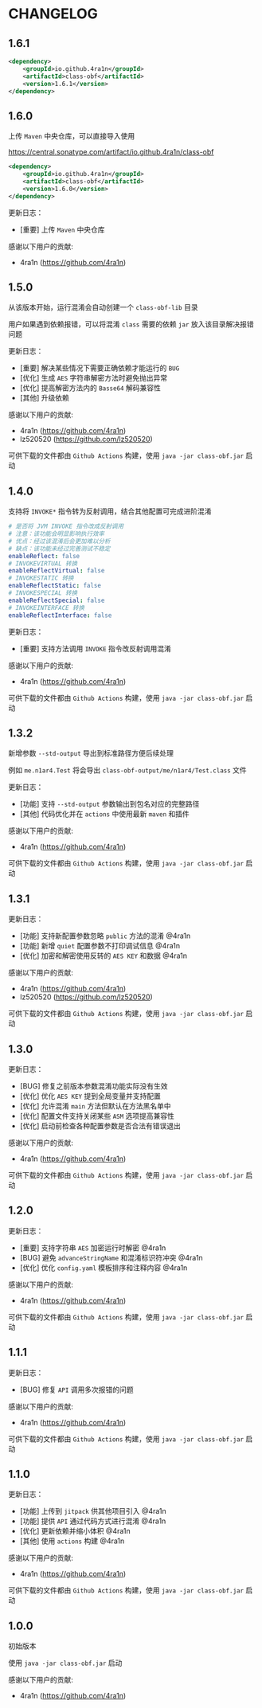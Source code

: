 # CHANGELOG

## 1.6.1

```xml
<dependency>
    <groupId>io.github.4ra1n</groupId>
    <artifactId>class-obf</artifactId>
    <version>1.6.1</version>
</dependency>
```

## 1.6.0

上传 `Maven` 中央仓库，可以直接导入使用

https://central.sonatype.com/artifact/io.github.4ra1n/class-obf

```xml
<dependency>
    <groupId>io.github.4ra1n</groupId>
    <artifactId>class-obf</artifactId>
    <version>1.6.0</version>
</dependency>
```

更新日志：

- [重要] 上传 `Maven` 中央仓库

感谢以下用户的贡献:

- 4ra1n (https://github.com/4ra1n)

## 1.5.0

从该版本开始，运行混淆会自动创建一个 `class-obf-lib` 目录

用户如果遇到依赖报错，可以将混淆 `class` 需要的依赖 `jar` 放入该目录解决报错问题

更新日志：

- [重要] 解决某些情况下需要正确依赖才能运行的 `BUG`
- [优化] 生成 `AES` 字符串解密方法时避免抛出异常
- [优化] 提高解密方法内的 `Basse64` 解码兼容性
- [其他] 升级依赖

感谢以下用户的贡献:

- 4ra1n (https://github.com/4ra1n)
- lz520520 (https://github.com/lz520520)

可供下载的文件都由 `Github Actions` 构建，使用 `java -jar class-obf.jar` 启动

## 1.4.0

支持将 `INVOKE*` 指令转为反射调用，结合其他配置可完成进阶混淆

```yaml
# 是否将 JVM INVOKE 指令改成反射调用
# 注意：该功能会明显影响执行效率
# 优点：经过该混淆后会更加难以分析
# 缺点：该功能未经过完善测试不稳定
enableReflect: false
# INVOKEVIRTUAL 转换
enableReflectVirtual: false
# INVOKESTATIC 转换
enableReflectStatic: false
# INVOKESPECIAL 转换
enableReflectSpecial: false
# INVOKEINTERFACE 转换
enableReflectInterface: false
```

更新日志：

- [重要] 支持方法调用 `INVOKE` 指令改反射调用混淆

感谢以下用户的贡献:

- 4ra1n (https://github.com/4ra1n)

可供下载的文件都由 `Github Actions` 构建，使用 `java -jar class-obf.jar` 启动

## 1.3.2

新增参数 `--std-output` 导出到标准路径方便后续处理

例如 `me.n1ar4.Test` 将会导出 `class-obf-output/me/n1ar4/Test.class` 文件

更新日志：

- [功能] 支持 `--std-output` 参数输出到包名对应的完整路径
- [其他] 代码优化并在 `actions` 中使用最新 `maven` 和插件

感谢以下用户的贡献:

- 4ra1n (https://github.com/4ra1n)

可供下载的文件都由 `Github Actions` 构建，使用 `java -jar class-obf.jar` 启动

## 1.3.1

更新日志：

- [功能] 支持新配置参数忽略 `public` 方法的混淆 @4ra1n
- [功能] 新增 `quiet` 配置参数不打印调试信息 @4ra1n
- [优化] 加密和解密使用反转的 `AES KEY` 和数据 @4ra1n 

感谢以下用户的贡献:

- 4ra1n (https://github.com/4ra1n)
- lz520520 (https://github.com/lz520520)

可供下载的文件都由 `Github Actions` 构建，使用 `java -jar class-obf.jar` 启动

## 1.3.0

更新日志：

- [BUG] 修复之前版本参数混淆功能实际没有生效
- [优化] 优化 `AES KEY` 提到全局变量并支持配置
- [优化] 允许混淆 `main` 方法但默认在方法黑名单中
- [优化] 配置文件支持关闭某些 `ASM` 选项提高兼容性
- [优化] 启动前检查各种配置参数是否合法有错误退出

感谢以下用户的贡献:

- 4ra1n (https://github.com/4ra1n)

可供下载的文件都由 `Github Actions` 构建，使用 `java -jar class-obf.jar` 启动

## 1.2.0

更新日志：

- [重要] 支持字符串 `AES` 加密运行时解密 @4ra1n
- [BUG] 避免 `advanceStringName` 和混淆标识符冲突 @4ra1n
- [优化] 优化 `config.yaml` 模板排序和注释内容 @4ra1n

感谢以下用户的贡献:

- 4ra1n (https://github.com/4ra1n)

可供下载的文件都由 `Github Actions` 构建，使用 `java -jar class-obf.jar` 启动

## 1.1.1

更新日志：

- [BUG] 修复 `API` 调用多次报错的问题

感谢以下用户的贡献:

- 4ra1n (https://github.com/4ra1n)

可供下载的文件都由 `Github Actions` 构建，使用 `java -jar class-obf.jar` 启动

## 1.1.0

更新日志：

- [功能] 上传到 `jitpack` 供其他项目引入 @4ra1n
- [功能] 提供 `API` 通过代码方式进行混淆 @4ra1n
- [优化] 更新依赖并缩小体积 @4ra1n
- [其他] 使用 `actions` 构建 @4ra1n

感谢以下用户的贡献:

- 4ra1n (https://github.com/4ra1n)

可供下载的文件都由 `Github Actions` 构建，使用 `java -jar class-obf.jar` 启动

## 1.0.0

初始版本

使用 `java -jar class-obf.jar` 启动

感谢以下用户的贡献:

- 4ra1n (https://github.com/4ra1n)